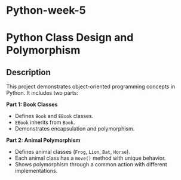 # Python-week-5
# Python Class Design and Polymorphism

## Description

This project demonstrates object-oriented programming concepts in Python. It includes two parts:

**Part 1: Book Classes**
* Defines `Book` and `EBook` classes.
* `EBook` inherits from `Book`.
* Demonstrates encapsulation and polymorphism.

**Part 2: Animal Polymorphism**
* Defines animal classes (`Frog`, `Lion`, `Bat`, `Horse`).
* Each animal class has a `move()` method with unique behavior.
* Shows polymorphism through a common action with different implementations.

